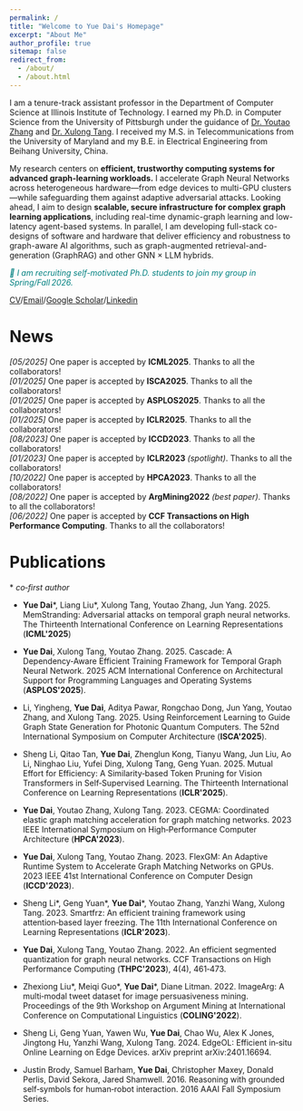 ```yaml
---
permalink: /
title: "Welcome to Yue Dai's Homepage"
excerpt: "About Me"
author_profile: true
sitemap: false
redirect_from: 
  - /about/
  - /about.html
---
```



I am a tenure-track assistant professor in the Department of Computer Science at Illinois Institute of Technology. I earned my Ph.D. in Computer Science from the University of Pittsburgh under the guidance of [Dr. Youtao Zhang](https://people.cs.pitt.edu/~zhangyt/) and [Dr. Xulong Tang](https://xzt102.github.io/). I received my M.S. in Telecommunications from the University of Maryland and my B.E. in Electrical Engineering from Beihang University, China.

My research centers on **efficient, trustworthy computing systems for advanced graph-learning workloads.** I accelerate Graph Neural Networks across heterogeneous hardware—from edge devices to multi-GPU clusters—while safeguarding them against adaptive adversarial attacks. Looking ahead, I aim to design **scalable, secure infrastructure for complex graph learning applications**, including real-time dynamic-graph learning and low-latency agent-based systems. In parallel, I am developing full-stack co-designs of software and hardware that deliver efficiency and robustness to graph-aware AI algorithms, such as graph-augmented retrieval-and-generation (GraphRAG) and other GNN × LLM hybrids.

<p style="color: #008080; font-style: italic;">
  🌟 I am recruiting self-motivated Ph.D. students to join my group in Spring/Fall 2026. 
</p>

[CV](../files/Curriculum_Vitae.pdf)/[Email](yud42@pitt.edu)/[Google Scholar](https://scholar.google.com/citations?user=f3zYpYwAAAAJ&hl=en)/[Linkedin](https://www.linkedin.com/in/yue-dai-aa8a9012b/)

News
======
_[05/2025]_ One paper is accepted by **ICML2025**. Thanks to all the collaborators!\
_[01/2025]_ One paper is accepted by **ISCA2025**. Thanks to all the collaborators!\
_[01/2025]_ One paper is accepted by **ASPLOS2025**. Thanks to all the collaborators!\
_[01/2025]_ One paper is accepted by **ICLR2025**. Thanks to all the collaborators!\
_[08/2023]_ One paper is accepted by **ICCD2023**. Thanks to all the collaborators!\
_[01/2023]_ One paper is accepted by **ICLR2023** _(spotlight)_. Thanks to all the collaborators!\
_[10/2022]_ One paper is accepted by **HPCA2023**. Thanks to all the collaborators!\
_[08/2022]_ One paper is accepted by **ArgMining2022** _(best paper)_. Thanks to all the collaborators!\
_[06/2022]_ One paper is accepted by **CCF Transactions on High Performance Computing**. Thanks to all the collaborators!

Publications
======

\* *co‑first author*

- **Yue Dai***, Liang Liu*, Xulong Tang, Youtao Zhang, Jun Yang. 2025. MemStranding: Adversarial attacks on temporal graph neural networks. The Thirteenth International Conference on Learning Representations (**ICML'2025**)

- **Yue Dai**, Xulong Tang, Youtao Zhang. 2025. Cascade: A Dependency‑Aware Efficient Training Framework for Temporal Graph Neural Network. 2025 ACM International Conference on Architectural Support for Programming Languages and Operating Systems (**ASPLOS'2025**).

- Li, Yingheng, **Yue Dai**, Aditya Pawar, Rongchao Dong, Jun Yang, Youtao Zhang, and Xulong Tang. 2025. Using Reinforcement Learning to Guide Graph State Generation for Photonic Quantum Computers. The 52nd International Symposium on Computer Architecture (**ISCA'2025**).

- Sheng Li, Qitao Tan, **Yue Dai**, Zhenglun Kong, Tianyu Wang, Jun Liu, Ao Li, Ninghao Liu, Yufei Ding, Xulong Tang, Geng Yuan. 2025. Mutual Effort for Efficiency: A Similarity‑based Token Pruning for Vision Transformers in Self‑Supervised Learning. The Thirteenth International Conference on Learning Representations (**ICLR'2025**).

- **Yue Dai**, Youtao Zhang, Xulong Tang. 2023. CEGMA: Coordinated elastic graph matching acceleration for graph matching networks. 2023 IEEE International Symposium on High‑Performance Computer Architecture (**HPCA'2023**).

- **Yue Dai**, Xulong Tang, Youtao Zhang. 2023. FlexGM: An Adaptive Runtime System to Accelerate Graph Matching Networks on GPUs. 2023 IEEE 41st International Conference on Computer Design (**ICCD'2023**).

- Sheng Li\*, Geng Yuan\*, **Yue Dai***, Youtao Zhang, Yanzhi Wang, Xulong Tang. 2023. Smartfrz: An efficient training framework using attention‑based layer freezing. The 11th International Conference on Learning Representations (**ICLR'2023**).

- **Yue Dai**, Xulong Tang, Youtao Zhang. 2022. An efficient segmented quantization for graph neural networks. CCF Transactions on High Performance Computing (**THPC'2023**), 4(4), 461‑473.

- Zhexiong Liu\*, Meiqi Guo\*, **Yue Dai***, Diane Litman. 2022. ImageArg: A multi‑modal tweet dataset for image persuasiveness mining. Proceedings of the 9th Workshop on Argument Mining at International Conference on Computational Linguistics (**COLING'2022**).

- Sheng Li, Geng Yuan, Yawen Wu, **Yue Dai**, Chao Wu, Alex K Jones, Jingtong Hu, Yanzhi Wang, Xulong Tang. 2024. EdgeOL: Efficient in‑situ Online Learning on Edge Devices. arXiv preprint arXiv:2401.16694.

- Justin Brody, Samuel Barham, **Yue Dai**, Christopher Maxey, Donald Perlis, David Sekora, Jared Shamwell. 2016. Reasoning with grounded self‑symbols for human‑robot interaction. 2016 AAAI Fall Symposium Series.
